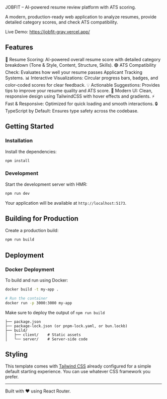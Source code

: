JOBFIT – AI-powered resume review platform with ATS scoring.

A modern, production-ready web application to analyze resumes, provide detailed category scores, and check ATS compatibility.

Live Demo: https://jobfit-gray.vercel.app/

## Features

📄 Resume Scoring: AI-powered overall resume score with detailed category breakdown (Tone & Style, Content, Structure, Skills).
🟢 ATS Compatibility Check: Evaluates how well your resume passes Applicant Tracking Systems.
📊 Interactive Visualizations: Circular progress bars, badges, and color-coded scores for clear feedback.
💡 Actionable Suggestions: Provides tips to improve your resume quality and ATS score.
🎨 Modern UI: Clean, responsive design using TailwindCSS with hover effects and gradients.
⚡ Fast & Responsive: Optimized for quick loading and smooth interactions.
🔒 TypeScript by Default: Ensures type safety across the codebase.

## Getting Started

### Installation

Install the dependencies:

```bash
npm install
```

### Development

Start the development server with HMR:

```bash
npm run dev
```

Your application will be available at `http://localhost:5173`.

## Building for Production

Create a production build:

```bash
npm run build
```

## Deployment

### Docker Deployment

To build and run using Docker:

```bash
docker build -t my-app .

# Run the container
docker run -p 3000:3000 my-app
```



Make sure to deploy the output of `npm run build`

```
├── package.json
├── package-lock.json (or pnpm-lock.yaml, or bun.lockb)
├── build/
│   ├── client/    # Static assets
│   └── server/    # Server-side code
```

## Styling

This template comes with [Tailwind CSS](https://tailwindcss.com/) already configured for a simple default starting experience. You can use whatever CSS framework you prefer.

---

Built with ❤️ using React Router.
